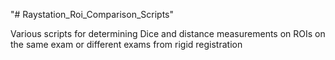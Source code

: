 "# Raystation_Roi_Comparison_Scripts" 

Various scripts for determining Dice and distance measurements on ROIs on the same exam or different exams from rigid registration
